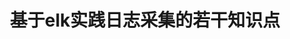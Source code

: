 ---
title: 基于elk实践日志采集的若干知识点
Published: 4/24/2018
tags: ['ElasticSearch ','Kibana','logstash','elk','logging'] 
---